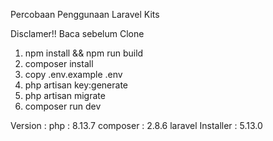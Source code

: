 Percobaan Penggunaan Laravel Kits 

Disclamer!!
Baca sebelum Clone
1. npm install && npm run build
2. composer install
3. copy .env.example .env
4. php artisan key:generate
5. php artisan migrate
6. composer run dev

Version : 
php : 8.13.7
composer : 2.8.6 
laravel Installer : 5.13.0
